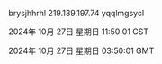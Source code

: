 brysjhhrhl 219.139.197.74 yqqlmgsycl

2024年 10月 27日 星期日 11:50:01 CST

2024年 10月 27日 星期日 03:50:01 GMT
